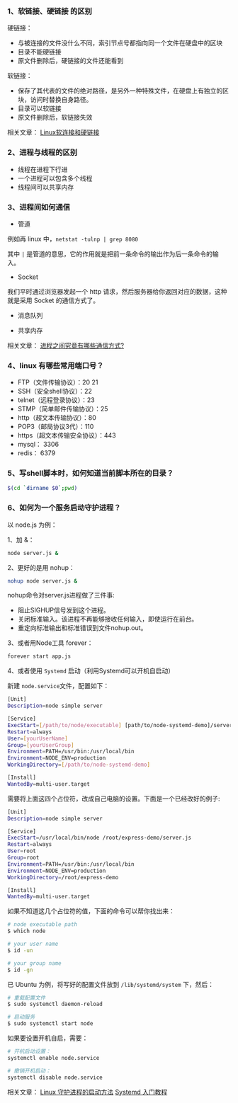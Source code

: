 ### 1、软链接、硬链接 的区别

硬链接：

- 与被连接的文件没什么不同，索引节点号都指向同一个文件在硬盘中的区块
- 目录不能硬链接
- 原文件删除后，硬链接的文件还能看到

软链接：

- 保存了其代表的文件的绝对路径，是另外一种特殊文件，在硬盘上有独立的区块，访问时替换自身路径。
- 目录可以软链接
- 原文件删除后，软链接失效

相关文章：
[Linux软连接和硬链接](https://www.cnblogs.com/itech/archive/2009/04/10/1433052.html)

### 2、进程与线程的区别

- 线程在进程下行进
- 一个进程可以包含多个线程
- 线程间可以共享内存

### 3、进程间如何通信

- 管道

例如再 linux 中，`netstat -tulnp | grep 8080`

其中 `|` 是管道的意思，它的作用就是把前一条命令的输出作为后一条命令的输入。

- Socket

我们平时通过浏览器发起一个 http 请求，然后服务器给你返回对应的数据，这种就是采用 Socket 的通信方式了。

- 消息队列

- 共享内存

相关文章：
[进程之间究竟有哪些通信方式?](https://mp.weixin.qq.com/s/5CbYGrylSKx1JwtOiW3aOQ)

### 4、linux 有哪些常用端口号？

- FTP（文件传输协议）：20 21
- SSH（安全shell协议）：22
- telnet（远程登录协议）：23
- STMP（简单邮件传输协议）：25
- http（超文本传输协议）：80
- POP3（邮局协议3代）：110
- https（超文本传输安全协议）：443
- mysql： 3306
- redis： 6379

### 5、写shell脚本时，如何知道当前脚本所在的目录？

```bash
$(cd `dirname $0`;pwd)
```

### 6、如何为一个服务启动守护进程？

以 node.js 为例：

1、加 &：

```bash
node server.js &
```

2、更好的是用 nohup：

```bash
nohup node server.js &
```

nohup命令对server.js进程做了三件事:

* 阻止SIGHUP信号发到这个进程。
* 关闭标准输入。该进程不再能够接收任何输入，即使运行在前台。
* 重定向标准输出和标准错误到文件nohup.out。

3、或者用Node工具 forever：

```bash
forever start app.js
```

4、或者使用 `Systemd` 启动（利用Systemd可以开机自启动）

新建 `node.service`文件，配置如下：

```bash
[Unit]
Description=node simple server

[Service]
ExecStart=[/path/to/node/executable] [path/to/node-systemd-demo]/server.js
Restart=always
User=[yourUserName]
Group=[yourUserGroup]
Environment=PATH=/usr/bin:/usr/local/bin
Environment=NODE_ENV=production
WorkingDirectory=[/path/to/node-systemd-demo]

[Install]
WantedBy=multi-user.target
```

需要将上面这四个占位符，改成自己电脑的设置。下面是一个已经改好的例子:

```bash
[Unit]
Description=node simple server

[Service]
ExecStart=/usr/local/bin/node /root/express-demo/server.js
Restart=always
User=root
Group=root
Environment=PATH=/usr/bin:/usr/local/bin
Environment=NODE_ENV=production
WorkingDirectory=/root/express-demo

[Install]
WantedBy=multi-user.target
```

如果不知道这几个占位符的值，下面的命令可以帮你找出来：

```bash
# node executable path
$ which node

# your user name
$ id -un

# your group name
$ id -gn
```

已 Ubuntu 为例，将写好的配置文件放到  `/lib/systemd/system` 下，然后：

```bash
# 重载配置文件
$ sudo systemctl daemon-reload

# 启动服务
$ sudo systemctl start node
```

如果要设置开机自启，需要：

```bash
# 开机启动设置：
systemctl enable node.service

# 撤销开机启动：
systemctl disable node.service
```

相关文章：
[Linux 守护进程的启动方法](http://www.ruanyifeng.com/blog/2016/02/linux-daemon.html)
[Systemd 入门教程](http://www.ruanyifeng.com/blog/2016/03/systemd-tutorial-commands.html)
